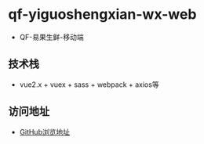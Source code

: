 # qf-yiguoshengxian-wx-web
- QF-易果生鲜-移动端

## 技术栈
- vue2.x + vuex + sass + webpack + axios等

## 访问地址
- [GitHub浏览地址](https://fanghanjia.github.io/vue/index.html#/)
